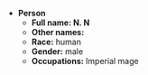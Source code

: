 - **Person**
	- **Full name: N. N**
	- **Other names:**
	- **Race:** human
	- **Gender:** male
	- **Occupations:** Imperial mage